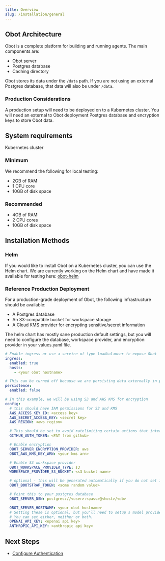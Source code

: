 ```yaml
---
title: Overview
slug: /installation/general
---
```


## Obot Architecture

Obot is a complete platform for building and running agents. The main components are:

- Obot server
- Postgres database
- Caching directory

Obot stores its data under the `/data` path. If you are not using an external Postgres database, that data will also be under `/data`.

### Production Considerations

A production setup will need to be deployed on to a Kubernetes cluster. You will need an external to Obot deployment Postgres database and encryption keys to store Obot data.

## System requirements

Kubernetes cluster

### Minimum

We recommend the following for local testing:

- 2GB of RAM
- 1 CPU core
- 10GB of disk space

### Recommended

- 4GB of RAM
- 2 CPU cores
- 10GB of disk space

## Installation Methods

### Helm

If you would like to install Obot on a Kubernetes cluster, you can use the Helm chart. We are currently working on the Helm chart and have made it available for testing here: [obot-helm](https://charts.obot.ai/)

### Reference Production Deployment

For a production-grade deployment of Obot, the following infrastructure should be available:

- A Postgres database
- An S3-compatible bucket for workspace storage
- A Cloud KMS provider for encrypting sensitive/secret information

The helm chart has mostly sane production default settings, but you will need to configure the database, workspace provider, and encryption provider in your values.yaml file.

```yaml
# Enable ingress or use a service of type loadbalancer to expose Obot
ingress:
  enabled: true
  hosts:
    - <your obot hostname>

# This can be turned off because we are persisting data externally in postgres and S3
persistence:
  enabled: false

# In this example, we will be using S3 and AWS KMS for encryption
config:
  # this should have IAM permissions for S3 and KMS
  AWS_ACCESS_KEY_ID: <access key>
  AWS_SECRET_ACCESS_KEY: <secret key>
  AWS_REGION: <aws region>

  # This should be set to avoid ratelimiting certain actions that interact with github, such as catalogs
  GITHUB_AUTH_TOKEN: <PAT from github>

  # Enable encryption
  OBOT_SERVER_ENCRYPTION_PROVIDER: aws
  OBOT_AWS_KMS_KEY_ARN: <your kms arn>

  # Enable S3 workspace provider
  OBOT_WORKSPACE_PROVIDER_TYPE: s3
  WORKSPACE_PROVIDER_S3_BUCKET: <s3 bucket name>

  # optional - this will be generated automatically if you do not set it
  OBOT_BOOTSTRAP_TOKEN: <some random value>

  # Point this to your postgres database
  OBOT_SERVER_DSN: postgres://<user>:<pass>@<host>/<db>

  OBOT_SERVER_HOSTNAME: <your obot hostname>
  # Setting these is optional, but you'll need to setup a model provider from the Admin UI before using chat.
  # You can set either, neither or both.
  OPENAI_API_KEY: <openai api key>
  ANTHROPIC_API_KEY: <anthropic api key>
```


## Next Steps

- [Configure Authentication](/configuration/auth-providers)
